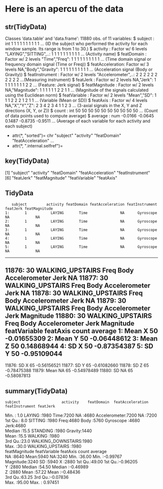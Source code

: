 
# Here is an apercu of the data 

## str(TidyData)
Classes ‘data.table’ and 'data.frame':	11880 obs. of  11 variables:
 $ subject         : int  1 1 1 1 1 1 1 1 1 1 ... (ID the subject who performed the activity for each window sample. Its range is from 1 to 30.)
 $ activity        : Factor w/ 6 levels "LAYING","SITTING",..: 1 1 1 1 1 1 1 1 1 1 ... (Activity name)
 $ featDomain      : Factor w/ 2 levels "Time","Freq": 1 1 1 1 1 1 1 1 1 1 ... (Time domain signal or frequency domain signal (Time or Freq))
 $ featAcceleration: Factor w/ 3 levels NA,"Body","Gravity": 1 1 1 1 1 1 1 1 1 1 ... (Acceleration signal (Body or Gravity)) 
 $ featInstrument  : Factor w/ 2 levels "Accelerometer",..: 2 2 2 2 2 2 2 2 2 2 ...(Measuring instrument)
 $ featJerk        : Factor w/ 2 levels NA,"Jerk": 1 1 1 1 1 1 1 1 2 2 ... (Feature: Jerk signal)
 $ featMagnitude   : Factor w/ 2 levels NA,"Magnitude": 1 1 1 1 1 1 2 2 1 1 ... (Magnitude of the signals calculated using the Euclidean norm)
 $ featVariable    : Factor w/ 2 levels "Mean","SD": 1 1 1 2 2 2 1 2 1 1 ... (Variable (Mean or SD))
 $ featAxis        : Factor w/ 4 levels NA,"X","Y","Z": 2 3 4 2 3 4 1 1 2 3 ... (3-axial signals in the X, Y and Z directions (X, Y, or Z))
 $ count           : int  50 50 50 50 50 50 50 50 50 50 ... (Count of data points used to compute average)
 $ average         : num  -0.0166 -0.0645 0.1487 -0.8735 -0.9511 ... (Average of each variable for each activity and each subject)
 - attr(*, "sorted")= chr  "subject" "activity" "featDomain" "featAcceleration" ...
 - attr(*, ".internal.selfref")=<externalptr> 
 
 
## key(TidyData)
[1] "subject"          "activity"         "featDomain"       "featAcceleration" "featInstrument"  
[6] "featJerk"         "featMagnitude"    "featVariable"     "featAxis" 

## TidyData
       subject         activity featDomain featAcceleration featInstrument featJerk featMagnitude
    1:       1           LAYING       Time               NA      Gyroscope       NA            NA
    2:       1           LAYING       Time               NA      Gyroscope       NA            NA
    3:       1           LAYING       Time               NA      Gyroscope       NA            NA
    4:       1           LAYING       Time               NA      Gyroscope       NA            NA
    5:       1           LAYING       Time               NA      Gyroscope       NA            NA
   ---                                                                                           
11876:      30 WALKING_UPSTAIRS       Freq             Body  Accelerometer     Jerk            NA
11877:      30 WALKING_UPSTAIRS       Freq             Body  Accelerometer     Jerk            NA
11878:      30 WALKING_UPSTAIRS       Freq             Body  Accelerometer     Jerk            NA
11879:      30 WALKING_UPSTAIRS       Freq             Body  Accelerometer     Jerk     Magnitude
11880:      30 WALKING_UPSTAIRS       Freq             Body  Accelerometer     Jerk     Magnitude
       featVariable featAxis count     average
    1:         Mean        X    50 -0.01655309
    2:         Mean        Y    50 -0.06448612
    3:         Mean        Z    50  0.14868944
    4:           SD        X    50 -0.87354387
    5:           SD        Y    50 -0.95109044
   ---                                        
11876:           SD        X    65 -0.56156521
11877:           SD        Y    65 -0.61082660
11878:           SD        Z    65 -0.78475388
11879:         Mean       NA    65 -0.54978489
11880:           SD       NA    65 -0.58087813

## summary(TidyData)
    subject                   activity    featDomain  featAcceleration       featInstrument featJerk   
 Min.   : 1.0   LAYING            :1980   Time:7200   NA     :4680     Accelerometer:7200   NA  :7200  
 1st Qu.: 8.0   SITTING           :1980   Freq:4680   Body   :5760     Gyroscope    :4680   Jerk:4680  
 Median :15.5   STANDING          :1980               Gravity:1440                                     
 Mean   :15.5   WALKING           :1980                                                                
 3rd Qu.:23.0   WALKING_DOWNSTAIRS:1980                                                                
 Max.   :30.0   WALKING_UPSTAIRS  :1980                                                                
   featMagnitude  featVariable featAxis      count          average        
 NA       :8640   Mean:5940    NA:3240   Min.   :36.00   Min.   :-0.99767  
 Magnitude:3240   SD  :5940    X :2880   1st Qu.:49.00   1st Qu.:-0.96205  
                               Y :2880   Median :54.50   Median :-0.46989  
                               Z :2880   Mean   :57.22   Mean   :-0.48436  
                                         3rd Qu.:63.25   3rd Qu.:-0.07836  
                                         Max.   :95.00   Max.   : 0.97451  

